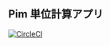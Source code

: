 ## Pim 単位計算アプリ

[![CircleCI](https://circleci.com/gh/pim-shimane/PimHack2019-Web.svg?style=svg)](https://circleci.com/gh/pim-shimane/PimHack2019-Web)

